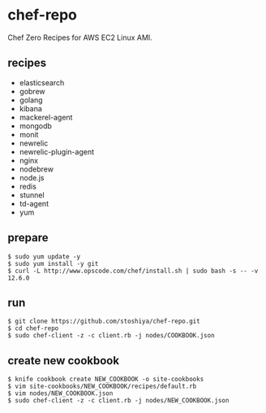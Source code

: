 # chef-repo

Chef Zero Recipes for AWS EC2 Linux AMI.


## recipes

 - elasticsearch
 - gobrew
 - golang
 - kibana
 - mackerel-agent
 - mongodb
 - monit
 - newrelic
 - newrelic-plugin-agent
 - nginx
 - nodebrew
 - node.js
 - redis
 - stunnel
 - td-agent
 - yum


## prepare

    $ sudo yum update -y
    $ sudo yum install -y git
    $ curl -L http://www.opscode.com/chef/install.sh | sudo bash -s -- -v 12.6.0


## run

    $ git clone https://github.com/stoshiya/chef-repo.git
    $ cd chef-repo
    $ sudo chef-client -z -c client.rb -j nodes/COOKBOOK.json


## create new cookbook

    $ knife cookbook create NEW_COOKBOOK -o site-cookbooks
    $ vim site-cookbooks/NEW_COOKBOOK/recipes/default.rb
    $ vim nodes/NEW_COOKBOOK.json
    $ sudo chef-client -z -c client.rb -j nodes/NEW_COOKBOOK.json

